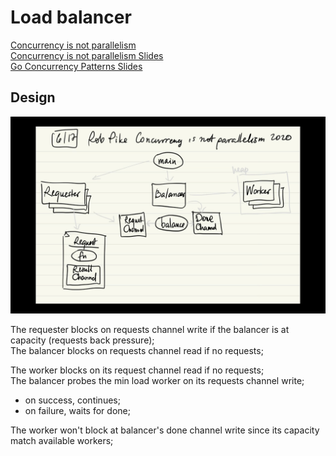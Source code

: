 # Load balancer

[Concurrency is not parallelism](https://www.youtube.com/watch?v=qmg1CF3gZQ0)  
[Concurrency is not parallelism Slides](https://go.dev/talks/2012/waza.slide#45)  
[Go Concurrency Patterns Slides](https://go.dev/talks/2012/concurrency.slide#53)

## Design

![Load balancer](./adr/load-balancer.png)

The requester blocks on requests channel write if the balancer is at capacity (requests back pressure);  
The balancer blocks on requests channel read if no requests;  

The worker blocks on its request channel read if no requests;  
The balancer probes the min load worker on its requests channel write;  
  - on success, continues;  
  - on failure, waits for done;  

The worker won't block at balancer's done channel write since its capacity match available workers;  
